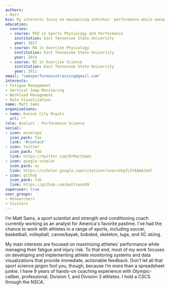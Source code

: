 ```yaml
---
authors:
- Matt
bio: My interests focus on maximizing athletes' performance while managing their fatigue and injury risk.
education:
  courses:
  - course: PhD in Sports Physiology and Performance
    institution: East Tennessee State University
    year: 2017
  - course: MA in Exercise Physiology
    institution: East Tennessee State University
    year: 2014
  - course: BS in Exercise Science
    institution: East Tennessee State University
    year: 2011
email: "samsperformancetraining@gmail.com"
interests:
- Fatigue Management
- Vertical Jump Monitoring
- Workload Management
- Data Visualization
name: Matt Sams
organizations:
- name: Kansas City Royals
  url: ""
role: Analyst - Performance Science
social:
- icon: envelope
  icon_pack: fas
  link: '#contact'
- icon: twitter
  icon_pack: fab
  link: https://twitter.com/DrMattSams
- icon: google-scholar
  icon_pack: ai
  link: https://scholar.google.com/citations?user=SGgfLSYAAAAJ&hl
- icon: github
  icon_pack: fab
  link: https://github.com/mattsams89
superuser: true
user_groups:
- Researchers
- Visitors
---
```


I’m Matt Sams, a sport scientist and strength and conditioning coach currently working as an analyst for America's favorite pastime. I’ve had the chance to work with athletes in a range of sports, including soccer, basketball, volleyball, canoe/kayak, bobsled, skeleton, luge, and XC skiing.

My main interests are focused on maximizing athletes’ performance while managing their fatigue and injury risk. To that end, most of my work focuses on developing and implementing athlete monitoring systems and data visualizations that provide immediate, actionable feedback. Don’t let all that sport science jargon fool you, though, because I’m more than a spreadsheet junkie. I have 9 years of hands-on coaching experience with Olympic-caliber, professional, Division 1, and Division 3 athletes. I hold a CSCS through the NSCA.
